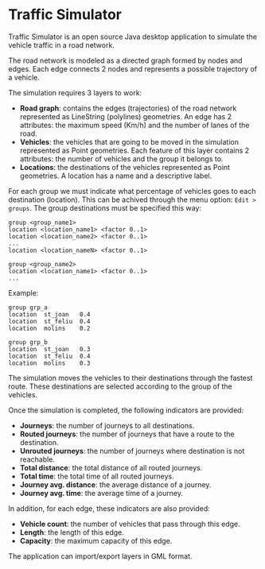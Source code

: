 # Traffic Simulator

Traffic Simulator is an open source Java desktop application to simulate the
vehicle traffic in a road network.

The road network is modeled as a directed graph formed by nodes and edges.
Each edge connects 2 nodes and represents a possible trajectory of a vehicle.

The simulation requires 3 layers to work:

* __Road graph__: contains the edges (trajectories) of the road network 
represented as LineString (polylines) geometries. An edge has 2 attributes:
the maximum speed (Km/h) and the number of lanes of the road.
* __Vehicles__: the vehicles that are going to be moved in the simulation 
represented as Point geometries. Each feature of this layer contains 2 
attributes: the number of vehicles and the group it belongs to.
* __Locations__: the destinations of the vehicles represented as Point 
geometries. A location has a name and a descriptive label.

For each group we must indicate what percentage of vehicles goes to each 
destination (location). This can be achived through the menu option: 
`Edit > groups`. The group destinations must be specified this way:

    group <group_name1>
    location <location_name1> <factor 0..1>
    location <location_name2> <factor 0..1>
    ...
    location <location_nameN> <factor 0..1>

    group <group_name2>
    location <location_name1> <factor 0..1>
    ...

Example:

    group grp_a
    location  st_joan   0.4
    location  st_feliu  0.4
    location  molins    0.2

    group grp_b
    location  st_joan   0.3
    location  st_feliu  0.4
    location  molins    0.3

The simulation moves the vehicles to their destinations through the fastest 
route. These destinations are selected according to the group of the vehicles.

Once the simulation is completed, the following indicators are provided:

* __Journeys__: the number of journeys to all destinations.
* __Routed journeys__: the number of journeys that have a route to the destination.
* __Unrouted journeys__: the number of journeys where destination is not reachable.
* __Total distance__: the total distance of all routed journeys.
* __Total time__: the total time of all routed journeys.
* __Journey avg. distance__: the average distance of a journey.
* __Journey avg. time__: the average time of a journey.

In addition, for each edge, these indicators are also provided:

* __Vehicle count__: the number of vehicles that pass through this edge.
* __Length__: the length of this edge.
* __Capacity__: the maximum capacity of this edge.

The application can import/export layers in GML format.







